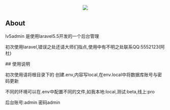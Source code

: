 <p align="center"><img src="https://laravel.com/assets/img/components/logo-laravel.svg"></p>

<p align="center">
</p>

## About 
<p>lv5admin 是使用laravel5.5开发的一个后台管理</p>

<p>初次使用laravel,错误之处还请大师们指点,使用中有不明之处联系QQ:5552123(阿杜)</p>
## 使用说明

初次使用请将根目录下的 创建.env,内容写local,在env.local中将数据库账号与密码更新
<p>不同的环境可以在.env中配置不同的文件,如我本地:local,测试:beta,线上:pro<p>

<p>后台账号:admin 密码admin</p>

